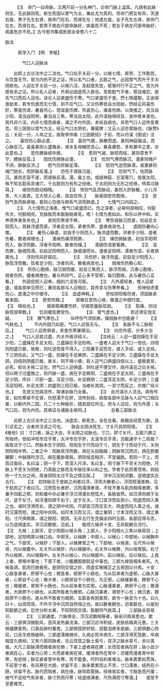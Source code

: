 <!-- { "loadSidebar": true } -->
　　 【注　命门一曰命脉，又两尺前一分名神门，诊命门脉上溢耳。凡病有此脉则生，无此脉则死。断生死固以胃气为主，兼此尤为真的。但命门男女有异，天道右旋，男子先生右肾，故命门在右，而肾在左；地道左旋，女子先生左肾，故命门在左，而肾在右。若男子病右尺部命脉好，病虽危不死；若女子病左尺部命脉好，病虽危亦不死。】古今图书集成医部全录卷八十二

脉法

　　　医学入门 【明　李梴】

　　　　气口人迎脉诀

　　此即上古诊法中之二法也。气口右手关前一分，以候七情、房劳、工作勤苦，与饮食无节，皆为内伤不足之证。所以名气口者，五脏之气，必因胃气而升于手太阴故也。人迎左手关前一分，以候六淫，及起居失宜，感冒时行不正之气，皆为外感有余之证。所以名人迎者，外邪必因虚而入故也。至若脏气平者，邪自难犯，故先气口而后人迎也。诀论人迎紧盛伤于寒，气口紧盛伤于食。然七情蕴郁，正由宿食助发，若专伤食而无七情，则不应气口。又论伤寒皆自太阳始，然经云风喜伤肝，寒喜伤肾，暑喜伤心，饱湿喜伤脾，热喜伤心，燥喜伤肺。以类推之，风当自少阳，湿当自阳明，暑当自三焦，寒当自太阳。此丹溪独得经旨，发仲景未发也。其外非六淫，内非七情而病者，谓之不内外因，本经自病也，非若气口人迎传变乘克。但三因皆以胃气为主。经云气口太阴也，兼属脾；又云人迎亦胃脉也。《脉赞》云：关前一分，人命之主。故取李仲南《三因歌括》于前，而以丹溪《图说》注之。　　喜则伤心脉必虚，
　　 【注　喜则气缓，脉散而虚。甚则神庭融溢，而心脉反沉。盖喜甚则火盛侮金，肾水复母雠而克心。暴喜暴怒，多有暴中之患，亦此意也。】　　思伤脾脉结中居。
　　 【注　思则气凝，脉短而结，甚则意舍不宁，脾脉反弦。】　　因忧伤肺脉必濇，
　　 【注　忧则气滞而脉沉，濇甚则魄户不闭，肺脉反洪。】　　怒气伤肝脉定濡。
　　 【注　怒则气逆而脉濡，或激甚则魂门弛长，而肝脉反濇。】　　恐伤于肾脉沉是，
　　 【注　恐则气下，怯而脉沉。甚则志室不遂，而肾脉反濡。濡，属土也。或疑神庭、志室等穴，皆属太阳，殊不知五脏系背诸穴，于五脏则为有形之经络，于太阳则为无形之经络，特其过脉耳。】　　缘惊伤胆动相残。
　　 【注　惊则气乱而脉动，甚则入肝脉散，小儿泻青，大人面青。又大惊入心者，尿血怔忡。】　　脉紧因悲伤胞络，
　　 【注　悲则气急而脉紧缩，甚则心包络与肺系气消而肺虚。】　　七情气口内因之。
　　 【注　凡七情伤之浅者，惟气口紧盛而已。伤之深者，必审何部相应，何脏传次，何脏相克。克脉胜而本脏脉脱者死。噫！七情为患如此。和乐以养中和，实养德养身急务也。】　　紧则伤寒肾不移，
　　 【注　寒伤肾脉沉而紧，初自足太阳而入，其脉浮盛而紧。浮者足太阳，紧者伤寒，盛者病进也。】　　虚因伤暑向心推。
　　 【注　暑伤心脉虚，初自手少阳而入，脉洪虚而数。洪者手少阳，虚者伤暑，数者病增也。】　　濇缘伤燥须观肺，
　　 【注　燥伤肺脉濇，初自手阳明而入，脉浮而数。浮者手阳明，数者伤燥。】　　濡细伤湿更看脾。
　　 【注　湿伤脾，脉细而濡，初自足阳明而入，脉细濇而长。濇者足阳明，濡者伤湿，长者病袭也。】　　浮则伤风肝部应。
　　 【注　风伤肝，脉浮而盛，初自足少阳而入，脉弦浮而散。弦者足少阳，浮者伤风，散者病至也。】　　弱缘伤热察心知，
　　 【注　热伤心胞络，脉沉弱而缓，初自三焦而入，脉浮而弱。沉者心胞络，弱者伤热，缓者病倦也。暑与热同气，正心多不受邪，每归胞络，此与暑伤心互看。】　　外因但把人迎审，细别六淫皆可医。　　 【注　凡外感轻者，惟人迎紧盛，或各部单见而已；重则各部与人迎相应，其传变与伤寒参看。】　　劳神役虑爱伤心，虚濇之中仔细寻。　　 【注　血虚神耗。】
　　劳役阴阳每伤肾，须因脉紧看来因。　　 【注　房劳伤精。】
　　房帷任意伤心络，微濇之中细忖度。　　 【注　精枯也。】
　　疲剧筋痛要伤肝，仔细思量脉弦弱。　　 【注　筋痛，则动脉弦弱带数。】　　饥则缓弦脾受伤，
　　 【注　胃气虚也。】
　　若还滑实饱无疑。
　　 【注　脾气滞也。】
　　叫呼伤气须损肺，燥弱脉中岂能避？　　 【注　气耗也。】
　　不内外因乃如是，气口人迎皆无与。　　 【注　各脉不与二脉相应。】
　　气口人迎若俱紧，夹食伤寒兼理治。　　 【注　内伤外感，分多少治之。】　　气口人迎若过盛，内关外格详经义。　　 【注经云：人迎一盛则躁在手足少阳，二盛躁在手足太阳，三盛躁在手足阳明。一盛者人迎大于气口一倍也，四倍则阳盛已极，故格，则吐逆而食不得入。三阳兼手足而言，或入手经，或入足经。下三阴仿此。又气口一盛，则躁在手足厥阴，二盛躁在手足少阴，三盛躁在手足太阴，四倍则阴盛已极，故关，则不得小便。若人迎气口俱盛四倍以上，盛极衰至，必死。抑论关格二证也。然气口人迎俱盛，则吐逆不便交作，故丹溪总之曰关格。但以两寸过盛推之，则尺脉一盛，病在手足厥阴，二盛病在手足太阴，三盛病在手足少阴。传曰：尺部一盛，泻足少阳，补足厥阴；二盛泻足太阴，补足少阴；三盛泻足阳明，补足太阴；四盛则三阳已极，当峻补其阴。一至寸而反之，亦推广经义也。】　　先贤又恐病流传，取诸杂脉乃全备。　　 【注　此丹溪示人活法。病有传变，如伤寒紧不在肾，伤怒濡不在肝，流传别经，故取各部中见脉与人迎气口相应者，以断内外二因。凡二十七种脉形，随其部位所见。但与人迎应，则为外感；与气口应，则为内伤。其病证与诸脉主病同。】
　　　　　总看三部脉法

　　此即上古诊法中之三法也。决虚实，断死生，全在总看。故融会经意为歌，且引证实之，业者并注读之可也。　　脉会太阴决死生，寸关尺具阴阳情。　　【注　《难经》曰：寸口者，脉之大会，手太阴之动脉也。寸口，即寸关尺，五脏六腑之所始终。他如冲阳专应乎胃，太冲专应乎肝，太溪专应乎肾，岂能通乎十二经哉？故取法于寸口。然脉本生于阴阳，但阳生于尺而动于寸，阴生于寸而动于尺，关则阴阳相半界。二者之中：阳脉常浮而数，病在头目胸膈；阴脉常沉而迟，病在脐腹腰脚；中脉随时浮沉，病在腹胁胃脘。阴阳恒宜相济，不宜偏胜。若阳一于上，而高过鱼际，名曰溢；阴一于下，而深入尺泽，名曰复。阳寸脉下不至关为阳绝，尺脉上不至关为阴绝，乃真脏之脉而无中脉往来以和之也。学者于此而善悟焉，则始终一寸九分之闲，周身阴阳太过不及之情见矣。】　　浮中沉法知迟数，逆顺虚实应五行。　　 【注　初持脉见于皮肤之闲者曰浮。浮而大散者心，浮而短濇者肺。见于肌肉之下者曰沉。沉而弦长者肝，沉而濡滑者肾。不轻不重与肌肉相得者脾，多兼乎四脏之邪，则和缓中亦必兼乎浮沉滑濇长短弦大，各脉皆然。如沉滑则顺于左尺，逆于左寸。如浮濇则顺于右寸，逆于左关。寸口宜浮而反损小，阳虚而阴入乘之也。或时浮滑而长，谓之阴中伏阳。尺部宜沉而反实大，阴虚而阳入乘之也。或时沉濡而短，谓之阳中伏阴。如尺本沉而又沉，谓之重阴；寸本浮而又浮，谓之重阳。寸尺俱微甚，谓之脱阳、脱阴。无非五行生克偏全四时五脏，各部应得与否，以为逆顺虚实。浮沉迟数歌，见前。】　　极烦九候并十变，无非脏腑合流行。　　 【注　九候：上部天，足少阳胆以候头角；上部人，手少阳相火三焦以候耳目；上部地，足阳明胃以候口齿。中部天，以候肺；中部人，以候心；中部地，以候胸中之气。下部天，以候肝；下部人，以候脾胃之气；下部地，以候肾。左尺外以候肾，内以候腹中。左关外以候肝，内以候膈中。右关外以候脾，内以候胃脘。右寸外以候肺，内以候胸中。左关外以候心，内以候膻中。前以候前，后以候后。上竟上者，胷喉中事也；下竟下者，小腹腰股膝胫足中事也。三部九候皆相失者死。九候虽调，肌肉已脱者死。是阴阳交错之妙，而虚实微贼正之五邪因以分焉。十变：心脉急甚者，肝邪干心也；微急者，胆邪干小肠也，为从后来者为虚邪。心脉大甚者，心邪自干心也；微大者，小肠邪自干小肠也，为正邪。心脉缓甚者，脾邪干心也；微缓者，胃邪干小肠也，为从前来者为实邪。心脉濇甚者，肺邪干心也；微濇者，大肠邪干小肠也，从其所胜者为微邪。心脉沉甚者，肾邪干心也；微沉者，膀胱邪干小肠也，是从所不胜者为贼邪。五脏各有刚柔邪，故令一脉变为十也。曰九曰十，似烦而简，不外乎浮中沉而自然得之也。故曰数者腑也，迟者脏也，以是别知脏腑之病。后世分析太甚，不知阴阳交错，脏腑同气故耳。】　　三部脉全容易识，
　　 【注　三部通度，六脉俱全，浮沉迟数相等者，脉易识病易愈也。歌云：三部俱浮肺脏风，恶风发热鼻流涕。三部沉迟冷积成，皮肤枯槁真元惫。三关俱缓脾家热，口臭齿肿时番胃。三部俱弦肝好怒，目翳泪疼多痃癖。三部俱数心热狂，口舌生疮唇破碎。三部虚濡微槁伏，久病必死卒病生。三部浮滑芤弦数，卒病相宜久病倾。又有六部同脉者，古云双弦之脉土易亏，双浮之脉水易亏，余以类推。大凡三部脉滑而微者病在肺；下紧上虚者病在脾；长而弦者病在肝；脉小血少者病在心，实者为心劳；大而紧者病在肾。缓滑者热在胃中；迟缓而濇者胃中有寒，有症结；脉实紧者胃中有寒，苦不能食，时时自利者难治。脉来累累如贯珠，不前至寸者，有风寒在大肠，伏留不去；脉来累累而止不至，寸口濡者，结热在小肠，伏留不去。脉代而钩者，病在络，脉钩即夏脉。经络皆实者，寸脉急而尺缓；络气不足经气有余者，脉寸热而尺寒；经虚络满者，尺热满而寸寒濇。】　　或至不至更难凭，
